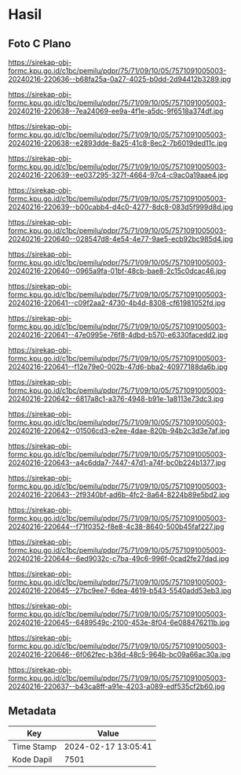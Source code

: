 # Hasil

## Foto C Plano

https://sirekap-obj-formc.kpu.go.id/c1bc/pemilu/pdpr/75/71/09/10/05/7571091005003-20240216-220636--b68fa25a-0a27-4025-b0dd-2d94412b3289.jpg

https://sirekap-obj-formc.kpu.go.id/c1bc/pemilu/pdpr/75/71/09/10/05/7571091005003-20240216-220638--7ea24069-ee9a-4f1e-a5dc-9f6518a374df.jpg

https://sirekap-obj-formc.kpu.go.id/c1bc/pemilu/pdpr/75/71/09/10/05/7571091005003-20240216-220638--e2893dde-8a25-41c8-8ec2-7b6019ded11c.jpg

https://sirekap-obj-formc.kpu.go.id/c1bc/pemilu/pdpr/75/71/09/10/05/7571091005003-20240216-220639--ee037295-327f-4664-97c4-c9ac0a19aae4.jpg

https://sirekap-obj-formc.kpu.go.id/c1bc/pemilu/pdpr/75/71/09/10/05/7571091005003-20240216-220639--b00cabb4-d4c0-4277-8dc8-083d5f999d8d.jpg

https://sirekap-obj-formc.kpu.go.id/c1bc/pemilu/pdpr/75/71/09/10/05/7571091005003-20240216-220640--028547d8-4e54-4e77-9ae5-ecb92bc985d4.jpg

https://sirekap-obj-formc.kpu.go.id/c1bc/pemilu/pdpr/75/71/09/10/05/7571091005003-20240216-220640--0965a9fa-01bf-48cb-bae8-2c15c0dcac46.jpg

https://sirekap-obj-formc.kpu.go.id/c1bc/pemilu/pdpr/75/71/09/10/05/7571091005003-20240216-220641--c09f2aa2-4730-4b4d-8308-cf61981052fd.jpg

https://sirekap-obj-formc.kpu.go.id/c1bc/pemilu/pdpr/75/71/09/10/05/7571091005003-20240216-220641--47e0995e-76f8-4dbd-b570-e6330facedd2.jpg

https://sirekap-obj-formc.kpu.go.id/c1bc/pemilu/pdpr/75/71/09/10/05/7571091005003-20240216-220641--f12e79e0-002b-47d6-bba2-40977188da6b.jpg

https://sirekap-obj-formc.kpu.go.id/c1bc/pemilu/pdpr/75/71/09/10/05/7571091005003-20240216-220642--6817a8c1-a376-4948-b91e-1a8113e73dc3.jpg

https://sirekap-obj-formc.kpu.go.id/c1bc/pemilu/pdpr/75/71/09/10/05/7571091005003-20240216-220642--01506cd3-e2ee-4dae-820b-94b2c3d3e7af.jpg

https://sirekap-obj-formc.kpu.go.id/c1bc/pemilu/pdpr/75/71/09/10/05/7571091005003-20240216-220643--a4c6dda7-7447-47d1-a74f-bc0b224b1377.jpg

https://sirekap-obj-formc.kpu.go.id/c1bc/pemilu/pdpr/75/71/09/10/05/7571091005003-20240216-220643--2f9340bf-ad6b-4fc2-8a64-8224b89e5bd2.jpg

https://sirekap-obj-formc.kpu.go.id/c1bc/pemilu/pdpr/75/71/09/10/05/7571091005003-20240216-220644--f71f0352-f8e8-4c38-8640-500b45faf227.jpg

https://sirekap-obj-formc.kpu.go.id/c1bc/pemilu/pdpr/75/71/09/10/05/7571091005003-20240216-220644--6ed9032c-c7ba-49c6-996f-0cad2fe27dad.jpg

https://sirekap-obj-formc.kpu.go.id/c1bc/pemilu/pdpr/75/71/09/10/05/7571091005003-20240216-220645--27bc9ee7-6dea-4619-b543-5540add53eb3.jpg

https://sirekap-obj-formc.kpu.go.id/c1bc/pemilu/pdpr/75/71/09/10/05/7571091005003-20240216-220645--6489549c-2100-453e-8f04-6e088476211b.jpg

https://sirekap-obj-formc.kpu.go.id/c1bc/pemilu/pdpr/75/71/09/10/05/7571091005003-20240216-220646--6f062fec-b36d-48c5-964b-bc09a66ac30a.jpg

https://sirekap-obj-formc.kpu.go.id/c1bc/pemilu/pdpr/75/71/09/10/05/7571091005003-20240216-220637--b43ca8ff-a91e-4203-a089-edf535cf2b60.jpg


## Metadata

| Key        | Value               |
| ---------- | ------------------- |
| Time Stamp | 2024-02-17 13:05:41 |
| Kode Dapil | 7501                |



